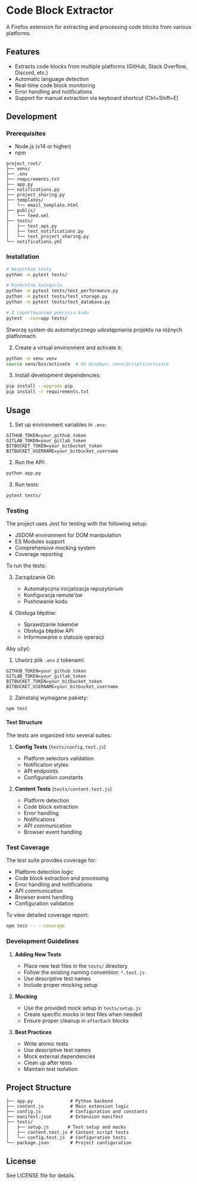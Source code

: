 # Code Block Extractor

A Firefox extension for extracting and processing code blocks from various platforms.

## Features

- Extracts code blocks from multiple platforms (GitHub, Stack Overflow, Discord, etc.)
- Automatic language detection
- Real-time code block monitoring
- Error handling and notifications
- Support for manual extraction via keyboard shortcut (Ctrl+Shift+E)

## Development

### Prerequisites

- Node.js (v14 or higher)
- npm

```aiignore
project_root/
├── venv/
├── .env
├── requirements.txt
├── app.py
├── notifications.py
├── project_sharing.py
├── templates/
│   └── email_template.html
├── public/
│   └── feed.xml
├── tests/
│   ├── test_api.py
│   ├── test_notifications.py
│   └── test_project_sharing.py
└── notifications.yml
```
### Installation

```bash
# Wszystkie testy
python -m pytest tests/

# Konkretna kategoria
python -m pytest tests/test_performance.py
python -m pytest tests/test_storage.py
python -m pytest tests/test_database.py

# Z raportowaniem pokrycia kodu
pytest --cov=app tests/
```



Stworzę system do automatycznego udostępniania projektu na różnych platformach.



2. Create a virtual environment and activate it:
```bash
python -m venv venv
source venv/bin/activate  # On Windows: venv\Scripts\activate
```

3. Install development dependencies:
```bash 
pip install --upgrade pip
pip install -r requirements.txt
```
## Usage

1. Set up environment variables in `.env`:
```
GITHUB_TOKEN=your_github_token
GITLAB_TOKEN=your_gitlab_token
BITBUCKET_TOKEN=your_bitbucket_token
BITBUCKET_USERNAME=your_bitbucket_username
```

2. Run the API:
```bash
python app.py
```

3. Run tests:
```bash
pytest tests/
```
### Testing

The project uses Jest for testing with the following setup:

- JSDOM environment for DOM manipulation
- ES Modules support
- Comprehensive mocking system
- Coverage reporting

To run the tests:

3. Zarządzanie Git:
   - Automatyczna inicjalizacja repozytorium
   - Konfiguracja remote'ów
   - Pushowanie kodu

4. Obsługa błędów:
   - Sprawdzanie tokenów
   - Obsługa błędów API
   - Informowanie o statusie operacji

Aby użyć:

1. Utwórz plik `.env` z tokenami:
```env
GITHUB_TOKEN=your_github_token
GITLAB_TOKEN=your_gitlab_token
BITBUCKET_TOKEN=your_bitbucket_token
BITBUCKET_USERNAME=your_bitbucket_username
```

2. Zainstaluj wymagane pakiety:
```bash
npm test
```

#### Test Structure

The tests are organized into several suites:

1. **Config Tests** (`tests/config.test.js`)
   - Platform selectors validation
   - Notification styles
   - API endpoints
   - Configuration constants

2. **Content Tests** (`tests/content.test.js`)
   - Platform detection
   - Code block extraction
   - Error handling
   - Notifications
   - API communication
   - Browser event handling

### Test Coverage

The test suite provides coverage for:

- Platform detection logic
- Code block extraction and processing
- Error handling and notifications
- API communication
- Browser event handling
- Configuration validation

To view detailed coverage report:

```bash
npm test -- --coverage
```

### Development Guidelines

1. **Adding New Tests**
   - Place new test files in the `tests/` directory
   - Follow the existing naming convention: `*.test.js`
   - Use descriptive test names
   - Include proper mocking setup

2. **Mocking**
   - Use the provided mock setup in `tests/setup.js`
   - Create specific mocks in test files when needed
   - Ensure proper cleanup in `afterEach` blocks

3. **Best Practices**
   - Write atomic tests
   - Use descriptive test names
   - Mock external dependencies
   - Clean up after tests
   - Maintain test isolation

## Project Structure

```
├── app.py              # Python backend
├── content.js          # Main extension logic
├── config.js           # Configuration and constants
├── manifest.json       # Extension manifest
├── tests/
│   ├── setup.js       # Test setup and mocks
│   ├── content.test.js # Content script tests
│   └── config.test.js  # Configuration tests
└── package.json        # Project configuration
```

## License

See LICENSE file for details.
